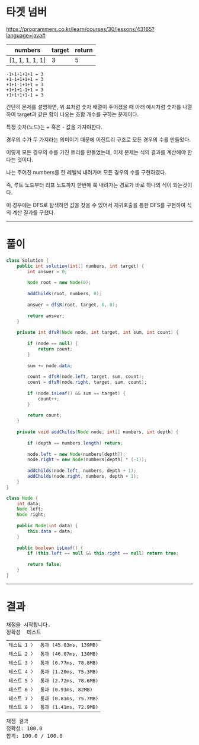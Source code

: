 # 타겟 넘버
https://programmers.co.kr/learn/courses/30/lessons/43165?language=java#

| numbers | target  | return  |
| - | - | - |
| [1, 1, 1, 1, 1] | 3 | 5 |

```
-1+1+1+1+1 = 3
+1-1+1+1+1 = 3
+1+1-1+1+1 = 3
+1+1+1-1+1 = 3
+1+1+1+1-1 = 3
```

간단히 문제를 설명하면, 위 표처럼 숫자 배열이 주어졌을 때 아래 예시처럼 숫자를 나열하여 target과 같은 합이 나오는 조합 개수를 구하는 문제이다.

특정 숫자(노드)는 + 혹은 - 값을 가져야한다.

경우의 수가 두 가지라는 의미이기 때문에 이진트리 구조로 모든 경우의 수를 만들었다.

이렇게 모든 경우의 수를 가진 트리를 만들었는데, 이제 문제는 식의 결과를 계산해야 한다는 것이다.

나는 주어진 numbers를 한 레벨씩 내려가며 모든 경우의 수를 구현하였다.

즉, 루트 노드부터 리프 노드까지 한번에 쭉 내려가는 경로가 바로 하나의 식이 되는것이다.

이 경우에는 DFS로 탐색하면 값을 찾을 수 있어서 재귀호출을 통한 DFS를 구현하여 식의 계산 결과를 구했다.

----

# 풀이

```java
class Solution {
    public int solution(int[] numbers, int target) {
        int answer = 0;
        
        Node root = new Node(0);
        
        addChilds(root, numbers, 0);
        
        answer = dfsR(root, target, 0, 0);
        
        return answer;
    }
    
    private int dfsR(Node node, int target, int sum, int count) {
        
        if (node == null) {
            return count;
        }
        
        sum += node.data;
        
        count = dfsR(node.left, target, sum, count);
        count = dfsR(node.right, target, sum, count);        
        
        if (node.isLeaf() && sum == target) {
            count++;
        }
        
        return count;
    }
    
    private void addChilds(Node node, int[] numbers, int depth) {
        
        if (depth == numbers.length) return;
        
        node.left = new Node(numbers[depth]);
        node.right = new Node(numbers[depth] * (-1));
        
        addChilds(node.left, numbers, depth + 1);
        addChilds(node.right, numbers, depth + 1);
    }
}

class Node {
    int data;
    Node left;
    Node right;
    
    public Node(int data) {
        this.data = data;
    }
    
    public boolean isLeaf() {
        if (this.left == null && this.right == null) return true;
        
        return false;
    }
}
```

----

# 결과

<div id="output" class="console-output tab-pane fade in active show"><pre class="console-content"><div></div><div class="console-heading">채점을 시작합니다.</div><div class="console-message">정확성  테스트</div><table class="console-test-group" data-category="correctness"><tbody><tr data-testcase-id="32870"><td valign="top" class="td-label">테스트 1 <span>〉</span></td><td class="result passed">통과 (45.03ms, 139MB)</td></tr><tr data-testcase-id="32871"><td valign="top" class="td-label">테스트 2 <span>〉</span></td><td class="result passed">통과 (46.07ms, 130MB)</td></tr><tr data-testcase-id="32872"><td valign="top" class="td-label">테스트 3 <span>〉</span></td><td class="result passed">통과 (0.77ms, 78.8MB)</td></tr><tr data-testcase-id="32873"><td valign="top" class="td-label">테스트 4 <span>〉</span></td><td class="result passed">통과 (1.20ms, 75.3MB)</td></tr><tr data-testcase-id="32874"><td valign="top" class="td-label">테스트 5 <span>〉</span></td><td class="result passed">통과 (2.72ms, 78.6MB)</td></tr><tr data-testcase-id="32875"><td valign="top" class="td-label">테스트 6 <span>〉</span></td><td class="result passed">통과 (0.93ms, 82MB)</td></tr><tr data-testcase-id="32876"><td valign="top" class="td-label">테스트 7 <span>〉</span></td><td class="result passed">통과 (0.81ms, 75.7MB)</td></tr><tr data-testcase-id="32877"><td valign="top" class="td-label">테스트 8 <span>〉</span></td><td class="result passed">통과 (1.41ms, 72.9MB)</td></tr></tbody></table><div class="console-heading">채점 결과</div><div class="console-message">정확성: 100.0</div><div class="console-message">합계: 100.0 / 100.0</div></pre></div>
